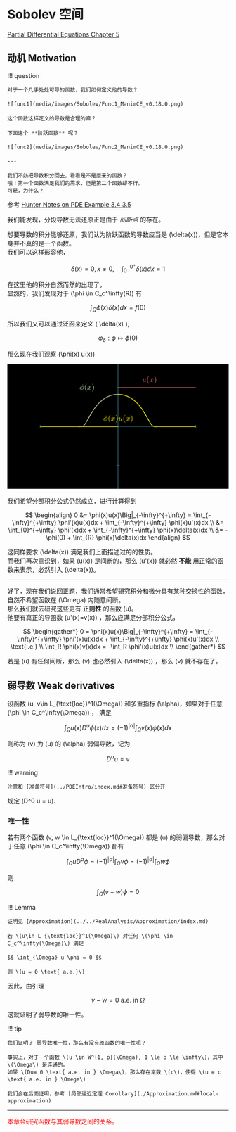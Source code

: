 # Sobolev 空间

[Partial Differential Equations Chapter 5](../index.md#教材)

## 动机 Motivation

!!! question

    对于一个几乎处处可导的函数，我们如何定义他的导数？

    ![func1](media/images/Sobolev/Func1_ManimCE_v0.18.0.png)

    这个函数这样定义的导数是合理的嘛？

    下面这个 **阶跃函数** 呢？

    ![func2](media/images/Sobolev/Func2_ManimCE_v0.18.0.png)

    ---

    我们不妨把导数积分回去，看看是不是原来的函数？      
    哦！第一个函数满足我们的需求，但是第二个函数却不行。        
    可是，为什么？


参考 [Hunter Notes on PDE Example 3.4 3.5](../refs/Hunter%20-%20Notes%20on%20Partial%20Diﬀerential%20Equations.pdf)

我们能发现，分段导数无法还原正是由于 *间断点* 的存在。      
<!-- （参考 [信号与系统 阶跃函数](../../SignalAndSystem/index.md)）       -->
想要导数的积分能够还原，我们认为阶跃函数的导数应当是 \(\delta(x)\)，但是它本身并不真的是一个函数。      
我们可以这样形容他，

$$ \delta(x)=0, x\neq 0, \quad \int_{0^-}^{0^+}\delta(x)dx = 1 $$   

在这里他的积分自然而然的出现了，  
显然的，我们发现对于 \(\phi \in C_c^\infty(R)\) 有

$$ \int_{\Omega} \phi(x)\delta(x)dx = f(0) $$

所以我们又可以通过泛函来定义 \( \delta(x) \),

$$ \varphi_\delta: \phi \mapsto \phi(0) $$  


那么现在我们观察 \(\phi(x) u(x)\)

![FmultU](media/images/Sobolev/FmultU_ManimCE_v0.18.0.png)

我们希望分部积分公式仍然成立，进行计算得到

$$ \begin{align}
    0 &= \phi(x)u(x)\Big|_{-\infty}^{+\infty} = \int_{-\infty}^{+\infty} \phi'(x)u(x)dx + \int_{-\infty}^{+\infty} \phi(x)u'(x)dx    \\
    &= \int_{0}^{+\infty} \phi'(x)dx + \int_{-\infty}^{+\infty} \phi(x)\delta(x)dx    \\
    &= -\phi(0) + \int_{R} \phi(x)\delta(x)dx
\end{align} $$

这同样要求 \(\delta(x)\) 满足我们上面描述过的的性质。       
而我们再次意识到，如果 \(u(x)\) 是间断的，那么 \(u'(x)\) 就必然 **不能** 用正常的函数来表示，必然引入 \(\delta(x)\)。

---

好了，现在我们说回正题，我们通常希望研究积分和微分具有某种交换性的函数，自然不希望函数在 \(\Omega\) 内随意间断。        
那么我们就去研究这些更有 **正则性** 的函数 \(u\)。    
他要有真正的导函数 \(u'(x)=v(x)\) ，那么应满足分部积分公式，

$$ \begin{gather*}
    0 = \phi(x)u(x)\Big|_{-\infty}^{+\infty} = \int_{-\infty}^{+\infty} \phi'(x)u(x)dx + \int_{-\infty}^{+\infty} \phi(x)u'(x)dx    \\
    \text{i.e.}     \\
    \int_R \phi(x)v(x)dx = -\int_R \phi'(x)u(x)dx    \\
\end{gather*} $$

若是 \(u\) 有任何间断，那么 \(v\) 也必然引入 \(\delta(x)\) ，那么 \(v\) 就不存在了。




## 弱导数 Weak derivatives

设函数 \(u, v\in L_{\text{loc}}^1(\Omega)\) 和多重指标 \(\alpha\)，如果对于任意 \(\phi \in C_c^\infty(\Omega)\) ， 满足

$$ \int_{\Omega} u(x)D^\alpha\phi(x)dx = (-1)^{|\alpha|} \int_{\Omega} v(x)\phi(x)dx $$

则称为 \(v\) 为 \(u\) 的 \(\alpha\) 弱偏导数，记为

$$ D^\alpha u = v $$

!!! warning

    注意和 [准备符号](../PDEIntro/index.md#准备符号) 区分开
    
规定 \(D^0 u = u\).



### 唯一性

若有两个函数 \(v, w \in L_{\text{loc}}^1(\Omega)\) 都是 \(u\) 的弱偏导数，那么对于任意 \(\phi \in C_c^\infty(\Omega)\) 都有      

$$ \int_{\Omega} u D^{\alpha} \phi = (-1)^{|\alpha|} \int_{\Omega} v \phi = (-1)^{|\alpha|} \int_{\Omega} w \phi $$

则

$$ \int_{\Omega} (v-w) \phi = 0 $$


!!! Lemma

    证明见 [Approximation](../../RealAnalysis/Approximation/index.md)

    若 \(u\in L_{\text{loc}}^1(\Omega)\) 对任何 \(\phi \in C_c^\infty(\Omega)\) 满足

    $$ \int_{\Omega} u \phi = 0 $$

    则 \(u = 0 \text{ a.e.}\) 

因此，由引理

$$ v - w = 0 \text{ a.e. in } \Omega $$

这就证明了弱导数的唯一性。


!!! tip

    我们证明了 弱导数唯一性，那么有没有原函数的唯一性呢？

    事实上，对于一个函数 \(u \in W^{1, p}(\Omega), 1 \le p \le \infty\)，其中 \(\Omega\) 是连通的。     
    如果 \(Du= 0 \text{ a.e. in } \Omega\)，那么存在常数 \(c\)，使得 \(u = c \text{ a.e. in } \Omega\)

    我们会在后面证明，参考 [局部逼近定理 Corollary](./Approximation.md#local-approximation)






----

<font color="red">
本章会研究函数与其弱导数之间的关系。
</font>